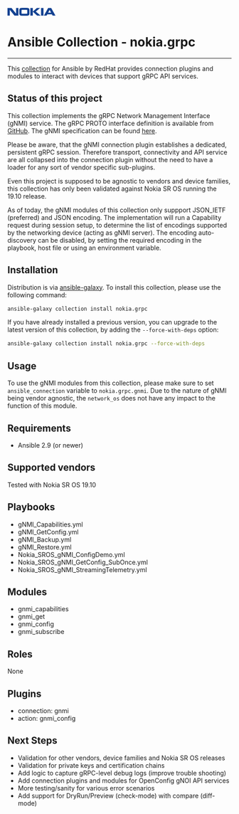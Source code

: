 ![NOKIA](Logo_Nokia.png)
# Ansible Collection - nokia.grpc

***

This [collection](https://galaxy.ansible.com/nokia/grpc) for Ansible by RedHat provides connection plugins and modules to interact with devices that support gRPC API services.

## Status of this project
This collection implements the gRPC Network Management Interface (gNMI) service. The gRPC PROTO interface definition is available from [GitHub](https://github.com/openconfig/gnmi/blob/master/proto/gnmi/gnmi.proto). The gNMI specification can be found [here](https://github.com/openconfig/reference/blob/master/rpc/gnmi/gnmi-specification.md).

Please be aware, that the gNMI connection plugin establishes a dedicated, persistent gRPC session. Therefore transport, connectivity and API service are all collapsed into the connection plugin without the need to have a loader for any sort of vendor specific sub-plugins.

Even this project is supposed to be agnostic to vendors and device families, this collection has only been validated against Nokia SR OS running the 19.10 release.

As of today, the gNMI modules of this collection only suppport JSON_IETF (preferred) and JSON encoding. The implementation will run a Capability request during session setup, to determine the list of encodings supported by the networking device (acting as gNMI server). The encoding auto-discovery can be disabled, by setting the required encoding in the playbook, host file or using an environment variable.

## Installation
Distribution is via [ansible-galaxy](https://galaxy.ansible.com/).
To install this collection, please use the following command:
```bash
ansible-galaxy collection install nokia.grpc
```

If you have already installed a previous version, you can  upgrade to the latest version of this collection, by adding the `--force-with-deps` option:
```bash
ansible-galaxy collection install nokia.grpc --force-with-deps
```

## Usage
To use the gNMI modules from this collection, please make sure to set `ansible_connection` variable to `nokia.grpc.gnmi`. Due to the nature of gNMI being vendor agnostic, the `network_os` does not have any impact to the function of this module.

## Requirements
* Ansible 2.9 (or newer)

## Supported vendors
Tested with Nokia SR OS 19.10

## Playbooks

* gNMI_Capabilities.yml
* gNMI_GetConfig.yml
* gNMI_Backup.yml
* gNMI_Restore.yml
* Nokia_SROS_gNMI_ConfigDemo.yml
* Nokia_SROS_gNMI_GetConfig_SubOnce.yml
* Nokia_SROS_gNMI_StreamingTelemetry.yml

## Modules
* gnmi_capabilities
* gnmi_get
* gnmi_config
* gnmi_subscribe

## Roles
None

## Plugins
* connection: gnmi
* action: gnmi_config

## Next Steps
* Validation for other vendors, device families and Nokia SR OS releases
* Validation for private keys and certification chains
* Add logic to capture gRPC-level debug logs (improve trouble shooting)
* Add connection plugins and modules for OpenConfig gNOI API services
* More testing/sanity for various error scenarios
* Add support for DryRun/Preview (check-mode) with compare (diff-mode)

